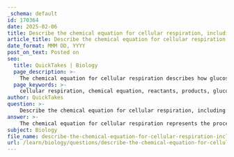 ```yaml
---
_schema: default
id: 170364
date: 2025-02-06
title: Describe the chemical equation for cellular respiration, including reactants and products.
article_title: Describe the chemical equation for cellular respiration, including reactants and products.
date_format: MMM DD, YYYY
post_on_text: Posted on
seo:
  title: QuickTakes | Biology
  page_description: >-
    The chemical equation for cellular respiration describes how glucose and oxygen are converted into carbon dioxide, water, and energy (ATP), detailing its reactants and products.
  page_keywords: >-
    cellular respiration, chemical equation, reactants, products, glucose, oxygen, carbon dioxide, water, ATP, energy, mitochondria, glycolysis, Krebs cycle, electron transport chain, aerobic respiration, carbon cycle, photosynthesis
author: QuickTakes
question: >-
    Describe the chemical equation for cellular respiration, including reactants and products.
answer: >-
    The chemical equation for cellular respiration represents the process by which organisms convert glucose and oxygen into energy, carbon dioxide, and water. The overall equation can be expressed as:\n\n$$\nC_6H_{12}O_6 + 6O_2 \rightarrow 6CO_2 + 6H_2O + \text{Energy (ATP)}\n$$\n\n### Reactants:\n- **Glucose (C₆H₁₂O₆)**: A simple sugar that serves as the primary energy source for cells.\n- **Oxygen (O₂)**: A gas that is essential for aerobic respiration.\n\n### Products:\n- **Carbon Dioxide (CO₂)**: A waste product released back into the atmosphere.\n- **Water (H₂O)**: Another byproduct of the reaction.\n- **Energy (ATP)**: Adenosine triphosphate, the energy currency of the cell, which is used for various cellular functions.\n\n### Process Overview:\nCellular respiration occurs primarily in the mitochondria of cells and involves several stages, including glycolysis, the Krebs cycle, and the electron transport chain. This process is crucial for all living organisms as it provides the energy necessary for growth, reproduction, and maintenance of cellular functions. Additionally, it plays a significant role in the carbon cycle by releasing carbon dioxide, which can be utilized by plants during photosynthesis.
subject: Biology
file_name: describe-the-chemical-equation-for-cellular-respiration-including-reactants-and-products.md
url: /learn/biology/questions/describe-the-chemical-equation-for-cellular-respiration-including-reactants-and-products
---
```


&nbsp;
